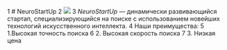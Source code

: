 1 # NeuroStartUp
2 ![](https://netology-code.github.io/git-homeworks/introduction/assets/logo.png)
3 *NeuroStartUp* — динамически развивающийся стартап, специализирующийся на поиске с использованием новейших технологий искусственного интеллекта.
4 Наши преимущества:
5 1.Высокая точность поиска
6 2. Высокая скорость поиска
7 3. Низкая цена